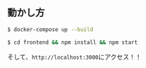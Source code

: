 ## 動かし方

```bash
$ docker-compose up --build

$ cd frontend && npm install && npm start
```
そして、`http://localhost:3000`にアクセス！！
